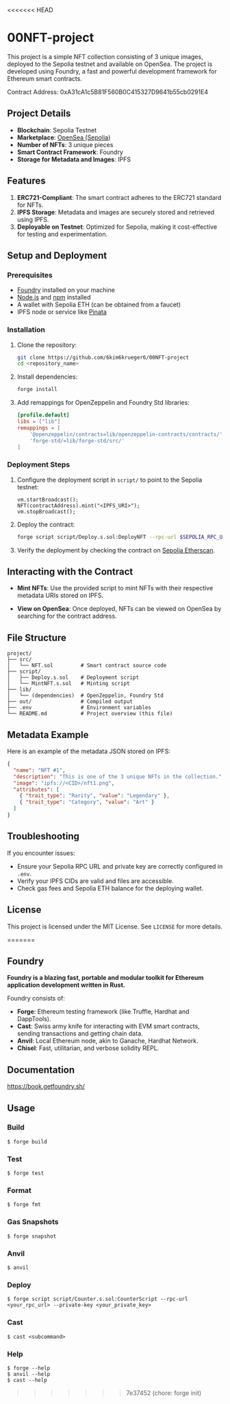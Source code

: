 <<<<<<< HEAD
# 00NFT-project

This project is a simple NFT collection consisting of 3 unique images, deployed to the Sepolia testnet and available on OpenSea. The project is developed using Foundry, a fast and powerful development framework for Ethereum smart contracts.

Contract Address: 0xA31cA1c5B81F560B0C415327D9641b55cb0291E4

## Project Details

- **Blockchain**: Sepolia Testnet
- **Marketplace**: [OpenSea (Sepolia)](https://testnets.opensea.io/)
- **Number of NFTs**: 3 unique pieces
- **Smart Contract Framework**: Foundry
- **Storage for Metadata and Images**: IPFS

## Features

1. **ERC721-Compliant**: The smart contract adheres to the ERC721 standard for NFTs.
2. **IPFS Storage**: Metadata and images are securely stored and retrieved using IPFS.
3. **Deployable on Testnet**: Optimized for Sepolia, making it cost-effective for testing and experimentation.

## Setup and Deployment

### Prerequisites

- [Foundry](https://book.getfoundry.sh/) installed on your machine
- [Node.js](https://nodejs.org/) and [npm](https://www.npmjs.com/) installed
- A wallet with Sepolia ETH (can be obtained from a faucet)
- IPFS node or service like [Pinata](https://www.pinata.cloud/)

### Installation

1. Clone the repository:
   ```bash
   git clone https://github.com/6kim6krueger6/00NFT-project
   cd <repository_name>
   ```

2. Install dependencies:
   ```bash
   forge install
   ```

3. Add remappings for OpenZeppelin and Foundry Std libraries:
   ```toml
   [profile.default]
   libs = ["lib"]
   remappings = [
       '@openzeppelin/contracts=lib/openzeppelin-contracts/contracts/',
       'forge-std/=lib/forge-std/src/'
   ]
   ```

### Deployment Steps

1. Configure the deployment script in `script/` to point to the Sepolia testnet:

   ```solidity
   vm.startBroadcast();
   NFT(contractAddress).mint("<IPFS_URI>");
   vm.stopBroadcast();
   ```

2. Deploy the contract:
   ```bash
   forge script script/Deploy.s.sol:DeployNFT --rpc-url $SEPOLIA_RPC_URL --private-key $PRIVATE_KEY --broadcast
   ```

3. Verify the deployment by checking the contract on [Sepolia Etherscan](https://sepolia.etherscan.io/).

## Interacting with the Contract

- **Mint NFTs**:
  Use the provided script to mint NFTs with their respective metadata URIs stored on IPFS.

- **View on OpenSea**:
  Once deployed, NFTs can be viewed on OpenSea by searching for the contract address.

## File Structure

```plaintext
project/
├── src/
│   └── NFT.sol         # Smart contract source code
├── script/
│   ├── Deploy.s.sol    # Deployment script
│   └── MintNFT.s.sol   # Minting script
├── lib/
│   └── (dependencies)  # OpenZeppelin, Foundry Std
├── out/                # Compiled output
├── .env                # Environment variables
└── README.md           # Project overview (this file)
```

## Metadata Example

Here is an example of the metadata JSON stored on IPFS:

```json
{
  "name": "NFT #1",
  "description": "This is one of the 3 unique NFTs in the collection.",
  "image": "ipfs://<CID>/nft1.png",
  "attributes": [
    { "trait_type": "Rarity", "value": "Legendary" },
    { "trait_type": "Category", "value": "Art" }
  ]
}
```

## Troubleshooting

If you encounter issues:

- Ensure your Sepolia RPC URL and private key are correctly configured in `.env`.
- Verify your IPFS CIDs are valid and files are accessible.
- Check gas fees and Sepolia ETH balance for the deploying wallet.

## License

This project is licensed under the MIT License. See `LICENSE` for more details.

=======
## Foundry

**Foundry is a blazing fast, portable and modular toolkit for Ethereum application development written in Rust.**

Foundry consists of:

-   **Forge**: Ethereum testing framework (like Truffle, Hardhat and DappTools).
-   **Cast**: Swiss army knife for interacting with EVM smart contracts, sending transactions and getting chain data.
-   **Anvil**: Local Ethereum node, akin to Ganache, Hardhat Network.
-   **Chisel**: Fast, utilitarian, and verbose solidity REPL.

## Documentation

https://book.getfoundry.sh/

## Usage

### Build

```shell
$ forge build
```

### Test

```shell
$ forge test
```

### Format

```shell
$ forge fmt
```

### Gas Snapshots

```shell
$ forge snapshot
```

### Anvil

```shell
$ anvil
```

### Deploy

```shell
$ forge script script/Counter.s.sol:CounterScript --rpc-url <your_rpc_url> --private-key <your_private_key>
```

### Cast

```shell
$ cast <subcommand>
```

### Help

```shell
$ forge --help
$ anvil --help
$ cast --help
```
>>>>>>> 7e37452 (chore: forge init)
